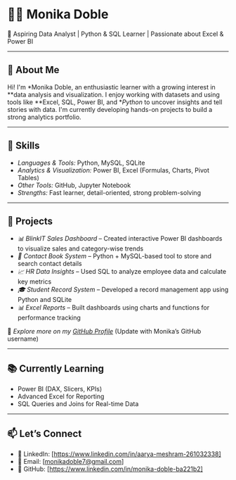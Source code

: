 # 👩‍💻 Monika Doble

🎯 Aspiring Data Analyst | Python & SQL Learner | Passionate about Excel & Power BI

---

## 📌 About Me

Hi! I'm *Monika Doble, an enthusiastic learner with a growing interest in **data analysis and visualization. I enjoy working with datasets and using tools like **Excel, SQL, Power BI, and **Python* to uncover insights and tell stories with data. I'm currently developing hands-on projects to build a strong analytics portfolio.

---

## 🔧 Skills

* *Languages & Tools:* Python, MySQL, SQLite
* *Analytics & Visualization:* Power BI, Excel (Formulas, Charts, Pivot Tables)
* *Other Tools:* GitHub, Jupyter Notebook
* *Strengths:* Fast learner, detail-oriented, strong problem-solving

---

## 💼 Projects

* *📊 BlinkIT Sales Dashboard* – Created interactive Power BI dashboards to visualize sales and category-wise trends
* *📁 Contact Book System* – Python + MySQL-based tool to store and search contact details
* *📈 HR Data Insights* – Used SQL to analyze employee data and calculate key metrics
* *🎓 Student Record System* – Developed a record management app using Python and SQLite
* *📊 Excel Reports* – Built dashboards using charts and functions for performance tracking

📂 *Explore more on my [GitHub Profile](https://github.com/)*
(Update with Monika’s GitHub username)

---

## 📚 Currently Learning

* Power BI (DAX, Slicers, KPIs)
* Advanced Excel for Reporting
* SQL Queries and Joins for Real-time Data

---

## 📫 Let’s Connect

* 💼 LinkedIn: \[https://www.linkedin.com/in/aarya-meshram-261032338]
* 📧 Email: \[monikadoble7@gmail.com]
* 🧠 GitHub: \[https://www.linkedin.com/in/monika-doble-ba221b2]
